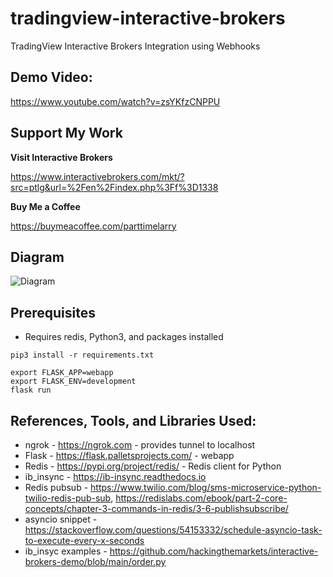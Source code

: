 # tradingview-interactive-brokers
TradingView Interactive Brokers Integration using Webhooks

## Demo Video:

https://www.youtube.com/watch?v=zsYKfzCNPPU

## Support My Work

__Visit Interactive Brokers__

https://www.interactivebrokers.com/mkt/?src=ptlg&url=%2Fen%2Findex.php%3Ff%3D1338

__Buy Me a Coffee__

https://buymeacoffee.com/parttimelarry

## Diagram 

![Diagram](diagram.png)

## Prerequisites

* Requires redis, Python3, and packages installed

```
pip3 install -r requirements.txt

export FLASK_APP=webapp
export FLASK_ENV=development
flask run
```

## References, Tools, and Libraries Used:

* ngrok - https://ngrok.com - provides tunnel to localhost
* Flask - https://flask.palletsprojects.com/ - webapp
* Redis - https://pypi.org/project/redis/ - Redis client for Python
* ib_insync - https://ib-insync.readthedocs.io
* Redis pubsub - https://www.twilio.com/blog/sms-microservice-python-twilio-redis-pub-sub, https://redislabs.com/ebook/part-2-core-concepts/chapter-3-commands-in-redis/3-6-publishsubscribe/
* asyncio snippet - https://stackoverflow.com/questions/54153332/schedule-asyncio-task-to-execute-every-x-seconds
* ib_insyc examples - https://github.com/hackingthemarkets/interactive-brokers-demo/blob/main/order.py



